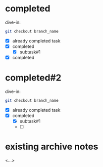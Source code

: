 # completed
dive-in:
```sh
git checkout branch_name
```
- [x] already completed task
- [x] completed
    - [x] subtask#1
- [x] completed

# completed#2
dive-in:
```sh
git checkout branch_name
```
- [x] already completed task
- [x] completed
    - [x] subtask#1
    - [ ] 

# existing archive notes
<...>
